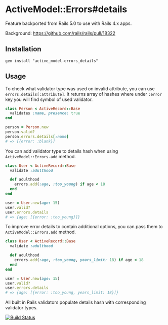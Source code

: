 # ActiveModel::Errors#details

Feature backported from Rails 5.0 to use with Rails 4.x apps.

Background: https://github.com/rails/rails/pull/18322

## Installation

```
gem install "active_model-errors_details"
```

## Usage

To check what validator type was used on invalid attribute, you can use
`errors.details[:attribute]`. It returns array of hashes where under `:error`
 key you will find symbol of used validator.

```ruby
class Person < ActiveRecord::Base
  validates :name, presence: true
end

person = Person.new
person.valid?
person.errors.details[:name]
# => [{error: :blank}]
```

You can add validator type to details hash when using `ActiveModel::Errors.add` method.

```ruby
class User < ActiveRecord::Base
  validate :adulthood

  def adulthood
    errors.add(:age, :too_young) if age < 18
  end
end

user = User.new(age: 15)
user.valid?
user.errors.details
# => {age: [{error: :too_young}]}
```

To improve error details to contain additional options, you can
pass them to `ActiveModel::Errors.add` method.

```ruby
class User < ActiveRecord::Base
  validate :adulthood

  def adulthood
    errors.add(:age, :too_young, years_limit: 18) if age < 18
  end
end

user = User.new(age: 15)
user.valid?
user.errors.details
# => {age: [{error: :too_young, years_limit: 18}]}
```

All built in Rails validators populate details hash with corresponding
validator types.

[![Build Status](https://travis-ci.org/cowbell/active_model-email_confirmation.svg)](https://travis-ci.org/cowbell/active_model-email_confirmation)
